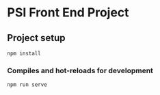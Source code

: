 # PSI Front End Project

## Project setup
```
npm install
```

### Compiles and hot-reloads for development
```
npm run serve
```